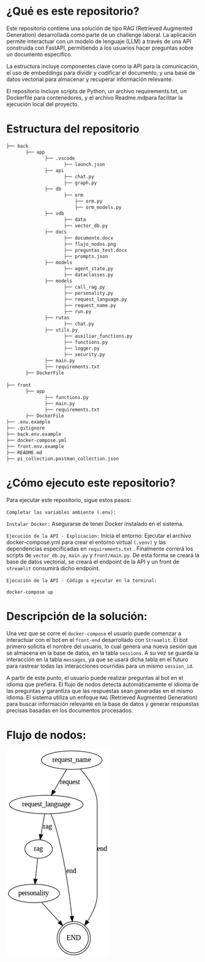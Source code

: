 # ¿Qué es este repositorio?
Este repositorio contiene una solución de tipo RAG (Retrieved Augmented Generation) desarrollada como parte de un challenge laboral. La aplicación permite interactuar con un modelo de lenguaje (LLM) a través de una API construida con FastAPI, permitiendo a los usuarios hacer preguntas sobre un documento específico.

La estructura incluye componentes clave como la API para la comunicación, el uso de embeddings para dividir y codificar el documento, y una base de datos vectorial para almacenar y recuperar información relevante.

El repositorio incluye scripts de Python, un archivo requirements.txt, un Dockerfile para contenedores, y el archivo Readme.mdpara facilitar la ejecución local del proyecto.

# Estructura del repositorio
```
├── back
       ├── app
              ├── .vscode
                     ├── launch.json    
              ├── api
                     ├── chat.py
                     ├── graph.py
              ├── db
                     ├── orm 
                         ├── orm.py
                         ├── orm_models.py
              ├── vdb
                     ├── data
                     ├── vector_db.py
              ├── docs          
                     ├── documento.docx 
                     ├── flujo_nodos.png
                     ├── preguntas_test.docx
                     ├── prompts.json
              ├── models
                     ├── agent_state.py
                     ├── dataclasses.py
              ├── models
                     ├── call_rag.py
                     ├── personality.py
                     ├── request_language.py
                     ├── request_name.py
                     ├── run.py
              ├── rutas
                     ├── chat.py
              ├── utils.py
                     ├── auxiliar_functions.py
                     ├── functions.py
                     ├── logger.py
                     ├── security.py
              ├── main.py
              ├── requirements.txt
       ├── DockerFile

├── front
       ├── app
              ├── functions.py
              ├── main.py
              ├── requirements.txt
       ├── DockerFile
├── .env.example
├── .gitignore
├── back.env.example
├── docker-compose.yml
├── front.env.example
├── README.md
├── pi_collection.postman_collection.json

```
# ¿Cómo ejecuto este repositorio?
Para ejecutar este repositorio, sigue estos pasos:

`Completar las variables ambiente (.env):`

`Instalar Docker:` 
Asegurarse de tener Docker instalado en el sistema.

`Ejecución de la API - Explicación:`
Inicia el entorno: Ejecutar el archivo docker-compose.yml para crear el entorno virtual `(.venv)` y las dependencias especificadas en `requirements.txt` . Finalmente correrá los scripts de `vector_db.py`, `main.py` y `front/main.py`. De esta forma se creará la base de datos vectorial, se creará el endpoint de la API y un front de `streamlit` consumirá dicho endpoint.

`Ejecución de la API - Código a ejecutar en la terminal:`
```
docker-compose up
```

# Descripción de la solución:
Una vez que se corre el `docker-compose` el usuario puede comenzar a interactuar con el bot en el `front-end` desarrollado con `Streamlit`. El bot primero solicita el nombre del usuario, lo cual genera una nueva sesión que se almacena en la base de datos, en la tabla `sessions`. A su vez se guarda la interacción en la tabla `messages`, ya que se usará dicha tabla en el futuro para rastrear todas las interacciones ocurridas para un mismo `session_id`.

A partir de este punto, el usuario puede realizar preguntas al bot en el idioma que prefiera. El flujo de nodos detecta automáticamente el idioma de las preguntas y garantiza que las respuestas sean generadas en el mismo idioma. El sistema utiliza un enfoque `RAG` (Retrieved Augmented Generation) para buscar información relevante en la base de datos y generar respuestas precisas basadas en los documentos procesados.

# Flujo de nodos:
![Flujo de nodos](back/app/docs/flujo_nodos.png)
